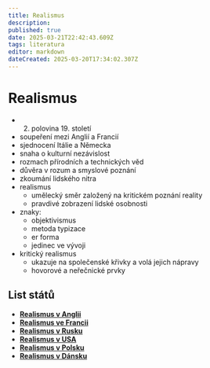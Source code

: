 ```yaml
---
title: Realismus
description: 
published: true
date: 2025-03-21T22:42:43.609Z
tags: literatura
editor: markdown
dateCreated: 2025-03-20T17:34:02.307Z
---
```


# Realismus
- 2. polovina 19. století
- soupeření mezi Anglií a Francií
- sjednocení Itálie a Německa
- snaha o kulturní nezávislost
- rozmach přírodních a technických věd
- důvěra v rozum a smyslové poznání
- zkoumání lidského nitra
- realismus
	- umělecký směr založený na kritickém poznání reality
	- pravdivé zobrazení lidské osobnosti
- znaky:
	- objektivismus
	- metoda typizace
	- er forma
	- jedinec ve vývoji
- kritický realismus
	- ukazuje na společenské křivky a volá jejich nápravy
	- hovorové a neřečnické prvky

## List států
- [**Realismus v Anglii**](/cs/literatura/realismus/anglie)
- [**Realismus ve Francii**](/cs/literatura/realismus/francie)
- [**Realismus v Rusku**](/cs/literatura/realismus/rusko)
- [**Realismus v USA**](/cs/literatura/realismus/usa)
- [**Realismus v Polsku**](/cs/literatura/realismus/polsko)
- [**Realismus v Dánsku**](/cs/literatura/realismus/dansko)